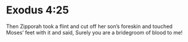 # Exodus 4:25

Then Zipporah took a flint and cut off her son’s foreskin and touched Moses’ feet with it and said, Surely you are a bridegroom of blood to me!
